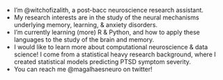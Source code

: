 - I’m @witchofizalith, a post-bacc neuroscience research assistant. 
- My research interests are in the study of the neural mechanisms underlying memory, learning, & anxiety disorders.
- I’m currently learning (more) R & Python, and how to apply these languages to the study of the brain and memory. 
- I would like to learn more about computational neuroscience & data science! I come from a statistical heavy research background, where I created statistical models predicting PTSD symptom severity.
- You can reach me @magalhaesneuro on twitter! 

<!---
witchofizalith/witchofizalith is a ✨ special ✨ repository because its `README.md` (this file) appears on your GitHub profile.
You can click the Preview link to take a look at your changes.
--->

